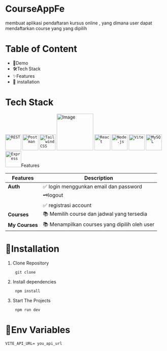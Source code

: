 # CourseAppFe
membuat aplikasi pendaftaran kursus online , yang dimana user dapat mendaftarkan course yang yang dipilih 
# Table of Content
 - 🎥Demo
 - 🛠️Tech Stack
 - ✨Features
 -  🚀 installation
 
# Tech Stack

 <div> <code><img width="50" src="https://raw.githubusercontent.com/marwin1991/profile-technology-icons/refs/heads/main/icons/rest.png" alt="REST" title="REST"/></code> <code><img width="50" src="https://raw.githubusercontent.com/marwin1991/profile-technology-icons/refs/heads/main/icons/postman.png" alt="Postman" title="Postman"/></code> <code><img width="50" src="https://raw.githubusercontent.com/marwin1991/profile-technology-icons/refs/heads/main/icons/tailwind_css.png" alt="Tailwind CSS" title="Tailwind CSS"/></code> <img src="https://miro.medium.com/v2/resize:fit:661/1*TkP2EwaX95ItAv_jGS7hSA.png" alt="Image" width="115"/> <code><img width="50" src="https://raw.githubusercontent.com/marwin1991/profile-technology-icons/refs/heads/main/icons/react.png" alt="React" title="React"/></code> <code><img width="50" src="https://raw.githubusercontent.com/marwin1991/profile-technology-icons/refs/heads/main/icons/node_js.png" alt="Node.js" title="Node.js"/></code> <code><img width="50" src="https://raw.githubusercontent.com/marwin1991/profile-technology-icons/refs/heads/main/icons/vite.png" alt="Vite" title="Vite"/></code> <code><img width="50" src="https://raw.githubusercontent.com/marwin1991/profile-technology-icons/refs/heads/main/icons/mysql.png" alt="MySQL" title="MySQL" width="80"/></code> <code><img width="50" src="https://raw.githubusercontent.com/marwin1991/profile-technology-icons/refs/heads/main/icons/express.png" alt="Express" title="Express"/></code


# Features


| Features           | Description                                  |
|--------------------|--------------------------------------------- |
| **Auth**          | ✅ login menggunkan email dan password		|
|                  	| 🗝️logout                    |                	|
|					|✅ registrasi account						
| **Courses**       |📚 Memilih course dan jadwal yang tersedia                  |
| **My Courses**    | 📚 Menampilkan courses yang dipilih oleh user

# 🚀Installation

1. Clone Repository

		git clone

2. Install dependencies
	
		npm install

3. Start The Projects

	
		npm run dev


# 🔐Env Variables
   
	VITE_API_URL= you_api_url


